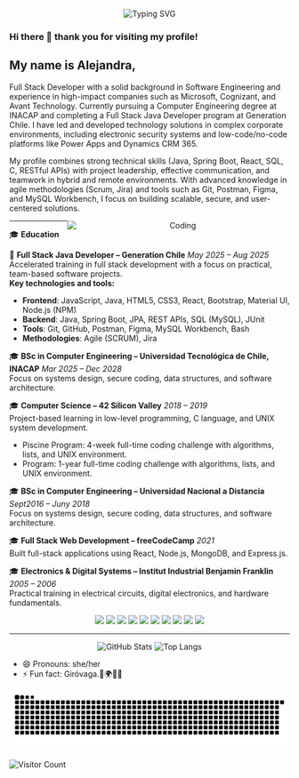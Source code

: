 <p align="center">
  <img src="https://readme-typing-svg.demolab.com?font=Fira+Code&size=24&duration=3000&pause=1000&color=0E6EB8&center=true&vCenter=true&multiline=true&width=700&lines=Hi+there+👋+I'm+Alejandra!;Full+Stack+Java+Developer+%7C+Software+Engineer;Passionate+about+building+impactful+solutions" alt="Typing SVG" />
</p>

### Hi there 👋 thank you for visiting my profile!

My name is Alejandra,
----
Full Stack Developer with a solid background in Software Engineering and experience in high-impact companies such as Microsoft, Cognizant, and Avant Technology. Currently pursuing a Computer Engineering degree at INACAP and completing a Full Stack Java Developer program at Generation Chile. I have led and developed technology solutions in complex corporate environments, including electronic security systems and low-code/no-code platforms like Power Apps and Dynamics CRM 365.

My profile combines strong technical skills (Java, Spring Boot, React, SQL, C, RESTful APIs) with project leadership, effective communication, and teamwork in hybrid and remote environments. With advanced knowledge in agile methodologies (Scrum, Jira) and tools such as Git, Postman, Figma, and MySQL Workbench, I focus on building scalable, secure, and user-centered solutions.

<p align='center'>
<img align="right" alt="Coding" width="400" src="https://mir-s3-cdn-cf.behance.net/project_modules/max_1200/1599d7107019725.5f9d3c7bae636.gif">

</p>

----

🎓 **Education**

🧠 **Full Stack Java Developer – Generation Chile**  _May 2025 – Aug 2025_  
Accelerated training in full stack development with a focus on practical, team-based software projects.  
**Key technologies and tools:**

- **Frontend**: JavaScript, Java, HTML5, CSS3, React, Bootstrap, Material UI, Node.js (NPM)  
- **Backend**: Java, Spring Boot, JPA, REST APIs, SQL (MySQL), JUnit  
- **Tools**: Git, GitHub, Postman, Figma, MySQL Workbench, Bash  
- **Methodologies**: Agile (SCRUM), Jira  

🎓 **BSc in Computer Engineering – Universidad Tecnológica de Chile, INACAP** _Mar 2025 – Dec 2028_  
Focus on systems design, secure coding, data structures, and software architecture.

🎓 **Computer Science – 42 Silicon Valley** _2018 – 2019_  
Project-based learning in low-level programming, C language, and UNIX system development.  
- Piscine Program: 4-week full-time coding challenge with algorithms, lists, and UNIX environment.
- Program: 1-year full-time coding challenge with algorithms, lists, and UNIX environment.
  
🎓 **BSc in Computer Engineering – Universidad Nacional a Distancia** _Sept2016 – Juny 2018_  
Focus on systems design, secure coding, data structures, and software architecture.

🎓 **Full Stack Web Development – freeCodeCamp** _2021_  
Built full-stack applications using React, Node.js, MongoDB, and Express.js.

🎓 **Electronics & Digital Systems – Institut Industrial Benjamin Franklin** _2005 – 2006_  
Practical training in electrical circuits, digital electronics, and hardware fundamentals.

<p align="center">
  <img src="https://img.shields.io/badge/Java-ED8B00?style=for-the-badge&logo=openjdk&logoColor=white"/>
  <img src="https://img.shields.io/badge/Spring_Boot-6DB33F?style=for-the-badge&logo=spring-boot&logoColor=white"/>
  <img src="https://img.shields.io/badge/React-61DAFB?style=for-the-badge&logo=react&logoColor=black"/>
  <img src="https://img.shields.io/badge/HTML5-E34F26?style=for-the-badge&logo=html5&logoColor=white"/>
  <img src="https://img.shields.io/badge/CSS3-1572B6?style=for-the-badge&logo=css3&logoColor=white"/>
  <img src="https://img.shields.io/badge/JavaScript-F7DF1E?style=for-the-badge&logo=javascript&logoColor=black"/>
  <img src="https://img.shields.io/badge/MySQL-00758F?style=for-the-badge&logo=mysql&logoColor=white"/>
  <img src="https://img.shields.io/badge/Git-F05032?style=for-the-badge&logo=git&logoColor=white"/>
  <img src="https://img.shields.io/badge/Postman-FF6C37?style=for-the-badge&logo=postman&logoColor=white"/>
  <img src="https://img.shields.io/badge/Figma-1E1E1E?style=for-the-badge&logo=figma&logoColor=white"/>
</p>

---
<p align="center">
  <img src="https://github-readme-stats.vercel.app/api?username=Arkanabytes&show_icons=true&theme=prussian" alt="GitHub Stats"/>
  <img src="https://github-readme-stats.vercel.app/api/top-langs/?username=Arkanabytes&layout=compact&theme=prussian" alt="Top Langs"/>
</p>

- 😄 Pronouns: she/her
- ⚡ Fun fact: Giróvaga.🍃🌍🍃🍀

![Snake animation](https://github.com/arkanabytes/arkanabytes/blob/output/github-contribution-grid-snake.svg)

![Visitor Count](https://profile-counter.glitch.me/{Arkanabytes}/count.svg)
